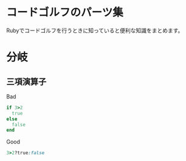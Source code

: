 # コードゴルフのパーツ集

Rubyでコードゴルフを行うときに知っていると便利な知識をまとめます。

# 分岐

## 三項演算子

Bad

```Ruby
if 3>2
  true
else
  false
end
```

Good

```Ruby
3>2?true:false
```
